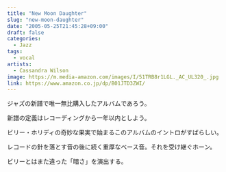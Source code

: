 ```yaml
---
title: "New Moon Daughter"
slug: "new-moon-daughter"
date: "2005-05-25T21:45:28+09:00"
draft: false
categories: 
  - Jazz
tags:
  - vocal
artists:
  - Cassandra Wilson
image: https://m.media-amazon.com/images/I/51TRB8r1LGL._AC_UL320_.jpg
link: https://www.amazon.co.jp/dp/B01JTD3ZWI/
---
```

ジャズの新譜で唯一無比購入したアルバムであろう。

新譜の定義はレコーディングから一年以内としよう。
<!--more-->
ビリー・ホリディの奇妙な果実で始まるこのアルバムのイントロがすばらしい。
 
レコードの針を落とす音の後に続く重厚なベース音。それを受け継ぐホーン。 
 
ビリーとはまた違った「暗さ」を演出する。
